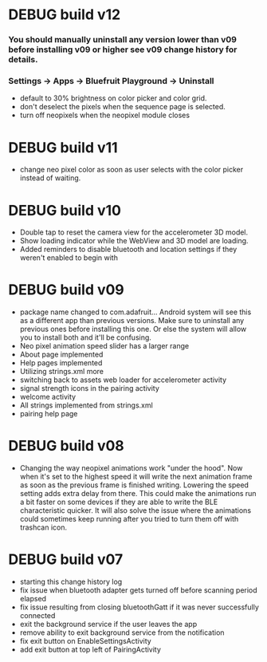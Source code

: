 # DEBUG build v12
### You should manually uninstall any version lower than v09 before installing v09 or higher see v09 change history for details. 
### Settings -> Apps -> Bluefruit Playground -> Uninstall
- default to 30% brightness on color picker and color grid.
- don't deselect the pixels when the sequence page is selected.
- turn off neopixels when the neopixel module closes

# DEBUG build v11
- change neo pixel color as soon as user selects with the color picker instead of waiting.


# DEBUG build v10
- Double tap to reset the camera view for the accelerometer 3D model.
- Show loading indicator while the WebView and 3D model are loading.
- Added reminders to disable bluetooth and location settings if they weren't enabled to begin with
 
# DEBUG build v09
- package name changed to com.adafruit... Android system will see this as a different app than previous versions. Make sure to uninstall any previous ones before installing this one. Or else the system will allow you to install both and it'll be confusing.
- Neo pixel animation speed slider has a larger range
- About page implemented
- Help pages implemented
- Utilizing strings.xml more
- switching back to assets web loader for accelerometer activity
- signal strength icons in the pairing activity
- welcome activity
- All strings implemented from strings.xml
- pairing help page

# DEBUG build v08
- Changing the way neopixel animations work "under the hood". Now when it's set to the highest speed it will write the next animation frame as soon as the previous frame is finished writing. Lowering the speed setting adds extra delay from there. This could make the animations run a bit faster on some devices if they are able to write the BLE characteristic quicker. It will also solve the issue where the animations could sometimes keep running after you tried to turn them off with trashcan icon.


# DEBUG build v07
- starting this change history log
- fix issue when bluetooth adapter gets turned off before scanning period elapsed
- fix issue resulting from closing bluetoothGatt if it was never successfully connected
- exit the background service if the user leaves the app
- remove ability to exit background service from the notification
- fix exit button on EnableSettingsActivity
- add exit button at top left of PairingActivity
